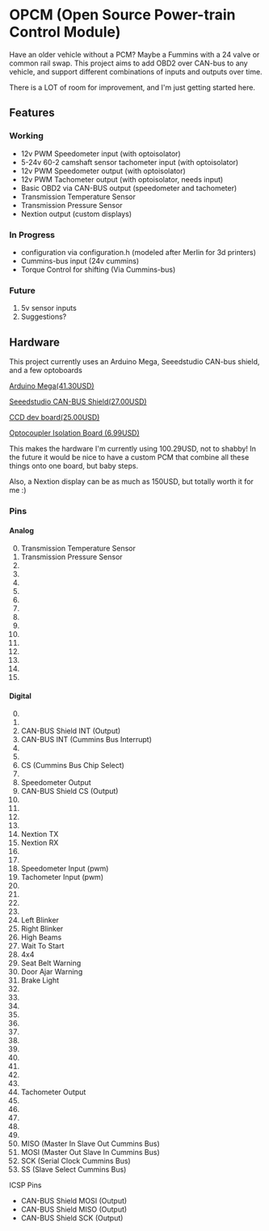 # OPCM (Open Source Power-train Control Module)

Have an older vehicle without a PCM?  Maybe a Fummins with a 24 valve or common rail swap. This project aims to add OBD2 over CAN-bus to any vehicle, and support different combinations of inputs and outputs over time.

There is a LOT of room for improvement, and I'm just getting started here.

## Features
### Working
* 12v PWM Speedometer input (with optoisolator)
* 5-24v 60-2 camshaft sensor tachometer input (with optoisolator)
* 12v PWM Speedometer output (with optoisolator)
* 12v PWM Tachometer output (with optoisolator, needs input)
* Basic OBD2 via CAN-BUS output (speedometer and tachometer)
* Transmission Temperature Sensor
* Transmission Pressure Sensor
* Nextion output (custom displays)

### In Progress
* configuration via configuration.h (modeled after Merlin for 3d printers)
* Cummins-bus input (24v cummins)
* Torque Control for shifting (Via Cummins-bus)

### Future
1. 5v sensor inputs
2. Suggestions?

## Hardware
This project currently uses an Arduino Mega, Seeedstudio CAN-bus shield, and a few optoboards

[Arduino Mega(41.30USD)](https://store.arduino.cc/usa/mega-2560-r3?gclid=Cj0KCQjw_8mHBhClARIsABfFgpjTCKfoT6O_4BFl50Pk-M2Uob__o3zz4_DoIzSqRxK_8AcUW3GCW3gaAq1nEALw_wcB)

[Seeedstudio CAN-BUS Shield(27.00USD)](https://www.seeedstudio.com/CAN-BUS-Shield-V2.html)

[CCD dev board(25.00USD)](https://www.tindie.com/products/boundarycondition/ccdpci-bus-transceiver-development-board/)

[Optocoupler Isolation Board (6.99USD)](https://www.amazon.com/gp/product/B07GMHLL2M/ref=ppx_yo_dt_b_asin_title_o09_s00?ie=UTF8&psc=1)

This makes the hardware I'm currently using 100.29USD, not to shabby!  In the future it would be nice to have a custom PCM that combine all these things onto one board, but baby steps.

Also, a Nextion display can be as much as 150USD, but totally worth it for me :)

### Pins
#### Analog
0. Transmission Temperature Sensor
1. Transmission Pressure Sensor
2.
3.
4.
5.
6.
7.
8.
9.
10.
11.
12.
13.
14.
15.

#### Digital
0.
1.
2. CAN-BUS Shield INT (Output)
3. CAN-BUS INT (Cummins Bus Interrupt)
4.
5.
6. CS (Cummins Bus Chip Select)
7.
8. Speedometer Output
9. CAN-BUS Shield CS (Output)
10.
11. 
12. 
13. 
14. Nextion TX
15. Nextion RX
16.
17.
18. Speedometer Input (pwm)
19. Tachometer Input (pwm)
20.
21.
22.
23.
24. Left Blinker
25. Right Blinker
26. High Beams
27. Wait To Start
28. 4x4
29. Seat Belt Warning
30. Door Ajar Warning
31. Brake Light
32.
33.
34.
35.
36.
37.
38.
39.
40.
41.
42.
43.
44. Tachometer Output
45.
46.
47.
48.
49.
50. MISO (Master In Slave Out Cummins Bus)
51. MOSI (Master Out Slave In Cummins Bus)
52. SCK (Serial Clock Cummins Bus)
53. SS (Slave Select Cummins Bus)

ICSP Pins
* CAN-BUS Shield MOSI (Output)
* CAN-BUS Shield MISO (Output)
* CAN-BUS Shield SCK (Output)